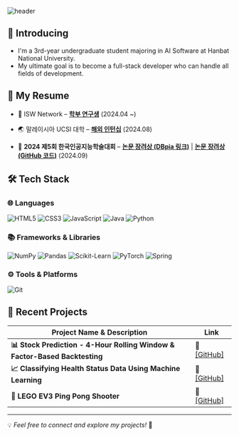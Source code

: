 
<div>
  
  <!--Header-->
  ![header](https://capsule-render.vercel.app/api?type=waving&color=gradient&height=300&section=header&text=Good%20to%20see%20you%20%F0%9F%A4%97)


  
</div>

<div>
  <!--Body-->

  ## 👀 Introducing
  
-  I'm a 3rd-year undergraduate student majoring in AI Software at Hanbat National University.
-  My ultimate goal is to become a full-stack developer who can handle all fields of development.
  
## 📌 My Resume

- 🔬 ISW Network – [**학부 연구생**](https://sites.google.com/view/hisw) (2024.04 ~)  

- 🌏 말레이시아 UCSI 대학 – [**해외 인턴십**](https://github.com/2024-01-UCSI-HB-project) (2024.08)  

- 🥉 **2024 제5회 한국인공지능학술대회** –  [**논문 장려상 (DBpia 링크)**](https://www.dbpia.co.kr/journal/articleDetail?nodeId=NODE11949311) |  [**논문 장려상 (GitHub 코드)**](https://github.com/HANJAEWOONG1233/Traffic-light-classification-code) (2024.09)




## 🛠️ Tech Stack  

### 🌐 Languages   
![HTML5](https://img.shields.io/badge/HTML5-E34F26?style=for-the-badge&logo=html5&logoColor=white)  ![CSS3](https://img.shields.io/badge/CSS3-1572B6?style=for-the-badge&logo=css3&logoColor=white)  ![JavaScript](https://img.shields.io/badge/JavaScript-F7DF1E?style=for-the-badge&logo=javascript&logoColor=black)  ![Java](https://img.shields.io/badge/Java-007396?style=for-the-badge&logo=java&logoColor=white)  ![Python](https://img.shields.io/badge/Python-3776AB?style=for-the-badge&logo=python&logoColor=white)  

### 📚 Frameworks & Libraries 
![NumPy](https://img.shields.io/badge/NumPy-013243?style=for-the-badge&logo=numpy&logoColor=white)  ![Pandas](https://img.shields.io/badge/Pandas-150458?style=for-the-badge&logo=pandas&logoColor=white)  ![Scikit-Learn](https://img.shields.io/badge/Scikit--Learn-F7931E?style=for-the-badge&logo=scikitlearn&logoColor=white)  ![PyTorch](https://img.shields.io/badge/PyTorch-EE4C2C?style=for-the-badge&logo=pytorch&logoColor=white)  ![Spring](https://img.shields.io/badge/Spring-6DB33F?style=for-the-badge&logo=spring&logoColor=white)  

### ⚙️ Tools & Platforms 
![Git](https://img.shields.io/badge/Git-F05032?style=for-the-badge&logo=git&logoColor=white)  

## 🚀 Recent Projects  

| **Project Name & Description** | **Link** |
|----------------------------------|------------|
| **📊 Stock Prediction - 4-Hour Rolling Window & Factor-Based Backtesting** | 🔗 [[GitHub]](https://github.com/HANJAEWOONG1233/Stock-Prediction-RollingWindow) |
| **📈 Classifying Health Status Data Using Machine Learning** |🔗 [[GitHub]](https://github.com/HANJAEWOONG1233/Classifying-health-status-data-using-machine-learning) |
| **🤖 LEGO EV3 Ping Pong Shooter** | 🔗 [[GitHub]](https://github.com/HANJAEWOONG1233/LEGO-EV3-PingPongShooter) |

---

💡 *Feel free to connect and explore my projects!* 🚀  
